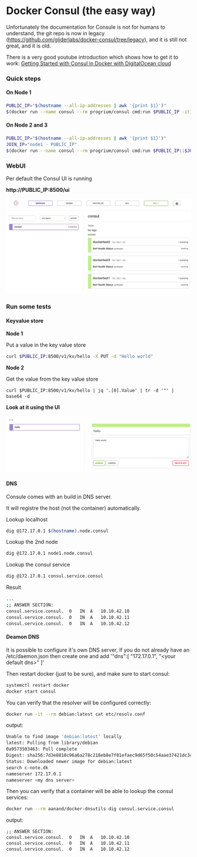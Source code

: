 # Docker Consul (the easy way)

Unfortunately the documentation for Consule is not for humans to understand, the git repo is now in legacy (https://github.com/gliderlabs/docker-consul/tree/legacy), and it is still not great, and it is old.

There is a very good youtube introduction which shows how to get it to work: [Getting Started with Consul in Docker with DigitalOcean cloud](https://www.youtube.com/watch?v=tsdtBLeXMYY)


### Quick steps

#### On Node 1
```sh
PUBLIC_IP="$(hostname --all-ip-addresses | awk '{print $1}')"
$(docker run --name consul --rm progrium/consul cmd:run $PUBLIC_IP -it)
```

#### On Node 2 and 3
```sh
PUBLIC_IP="$(hostname --all-ip-addresses | awk '{print $1}')"
JOIN_IP="node1 - PUBLIC_IP"
$(docker run --name consul --rm progrium/consul cmd:run $PUBLIC_IP::$JOIN_IP -it)
```


### WebUI

Per default the Consul UI is running

**http://PUBLIC_IP:8500/ui**

![Consul-UI](consul-ui.png)


### Run some tests

#### Keyvalue store

**Node 1**

Put a value in the key value store
```sh
curl $PUBLIC_IP:8500/v1/kv/hello -X PUT -d "Hello world"
```

**Node 2**

Get the value from the key value store
```
curl $PUBLIC_IP:8500/v1/kv/hello | jq '.[0].Value' | tr -d '"' | base64 -d
```

**Look at it using the UI**

![Consul-UI-Keystore](consul-ui-keystore.png)


#### DNS 
Consule comes with an build in DNS server.

It will registre the host (not the container) automatically.

Lookup localhost
```sh
dig @172.17.0.1 $(hostname).node.consul
```

Lookup the 2nd node
```sh
dig @172.17.0.1 node1.node.consul
```

Lookup the consul service
```sh
dig @172.17.0.1 consul.service.consul
```

Result
```sh
...
;; ANSWER SECTION:
consul.service.consul.	0	IN	A	10.10.42.10
consul.service.consul.	0	IN	A	10.10.42.11
consul.service.consul.	0	IN	A	10.10.42.12
```

#### Deamon DNS

It is possible to configure it's own DNS server, if you do not already have an /etc/daemon.json then create one and add '"dns":[ "172.17.0.1", "&lt;your default dns>" ]'

Then restart docker (just to be sure), and make sure to start consul:
```sh
systemctl restart docker
docker start consul
```
You can verify that the resolver will be configured correctly:
```sh
docker run -it --rm debian:latest cat etc/resolv.conf
```
output:
```sh
Unable to find image 'debian:latest' locally
latest: Pulling from library/debian
0a9573503463: Pull complete
Digest: sha256:7d3e8810c96a6a278c218eb8e7f01efaec9d65f50c54aae37421dc3cbeba6535
Status: Downloaded newer image for debian:latest
search c-note.dk
nameserver 172.17.0.1
nameserver <my dns server>
```


Then you can verify that a container will be able to lookup the consul services:
```sh
docker run --rm aanand/docker-dnsutils dig consul.service.consul
```
output:
```
;; ANSWER SECTION:
consul.service.consul.	0	IN	A	10.10.42.10
consul.service.consul.	0	IN	A	10.10.42.11
consul.service.consul.	0	IN	A	10.10.42.12
```



